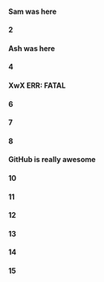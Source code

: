 #### Sam was here
#### 2
#### Ash was here
#### 4
#### XwX ERR: FATAL
#### 6
#### 7
#### 8
#### GitHub is really awesome
#### 10
#### 11
#### 12
#### 13
#### 14
#### 15